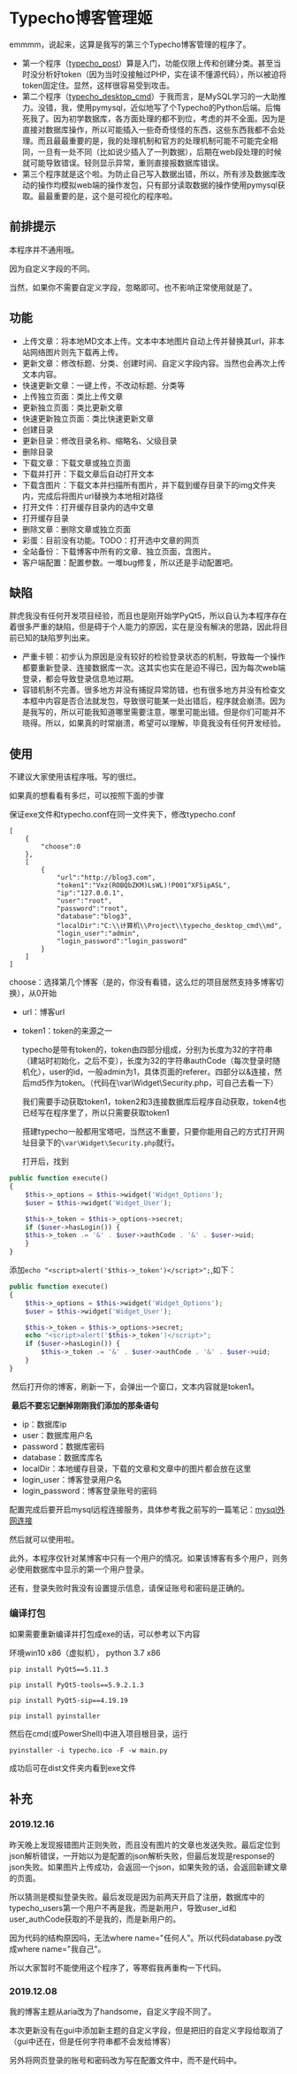 # Typecho博客管理姬

emmmm，说起来，这算是我写的第三个Typecho博客管理的程序了。

* 第一个程序（[typecho_post](https://github.com/iyzyi/typecho_post)）算是入门，功能仅限上传和创建分类。甚至当时没分析好token（因为当时没接触过PHP，实在读不懂源代码），所以被迫将token固定住。显然，这样很容易受到攻击。
* 第二个程序（[typecho_desktop_cmd](https://github.com/iyzyi/typecho_desktop_cmd)）于我而言，是MySQL学习的一大助推力。没错，我，使用pymysql，近似地写了个Typecho的Python后端。后悔死我了。因为初学数据库，各方面处理的都不到位，考虑的并不全面。因为是直接对数据库操作，所以可能插入一些奇奇怪怪的东西，这些东西我都不会处理。而且最最重要的是，我的处理机制和官方的处理机制可能不可能完全相同，一旦有一处不同（比如说少插入了一列数据），后期在web段处理的时候就可能导致错误。轻则显示异常，重则直接报数据库错误。
* 第三个程序就是这个啦。为防止自己写入数据出错，所以，所有涉及数据库改动的操作均模拟web端的操作发包，只有部分读取数据的操作使用pymysql获取。最最重要的是，这个是可视化的程序啦。

## 前排提示

本程序并不通用哦。

因为自定义字段的不同。

当然，如果你不需要自定义字段，忽略即可。也不影响正常使用就是了。

## 功能

* 上传文章：将本地MD文本上传。文本中本地图片自动上传并替换其url，非本站网络图片则先下载再上传。
* 更新文章：修改标题、分类、创建时间、自定义字段内容。当然也会再次上传文本内容。
* 快速更新文章：一键上传，不改动标题、分类等
* 上传独立页面：类比上传文章
* 更新独立页面：类比更新文章
* 快速更新独立页面：类比快速更新文章
* 创建目录
* 更新目录：修改目录名称、缩略名、父级目录
* 删除目录
* 下载文章：下载文章或独立页面
* 下载并打开：下载文章后自动打开文本
* 下载含图片：下载文本并扫描所有图片，并下载到缓存目录下的img文件夹内，完成后将图片url替换为本地相对路径
* 打开文件：打开缓存目录内的选中文章
* 打开缓存目录
* 删除文章：删除文章或独立页面
* 彩蛋：目前没有功能。TODO：打开选中文章的网页
* 全站备份：下载博客中所有的文章、独立页面，含图片。
* 客户端配置：配置参数。一堆bug修复，所以还是手动配置吧。

## 缺陷

胖虎我没有任何开发项目经验，而且也是刚开始学PyQt5，所以自认为本程序存在着很多严重的缺陷，但是碍于个人能力的原因，实在是没有解决的思路，因此将目前已知的缺陷罗列出来。

* 严重卡顿：初步认为原因是没有较好的检验登录状态的机制，导致每一个操作都要重新登录、连接数据库一次。这其实也实在是迫不得已，因为每次web端登录，都会导致登录信息地过期。
* 容错机制不完善。很多地方并没有捕捉异常防错，也有很多地方并没有检查文本框中内容是否合法就发包，导致很可能某一处出错后，程序就会崩溃。因为是我写的，所以可能我知道哪里需要注意，哪里可能出错。但是你们可能并不晓得。所以，如果真的时常崩溃，希望可以理解，毕竟我没有任何开发经验。

## 使用

不建议大家使用该程序哦。写的很烂。

如果真的想看看有多烂，可以按照下面的步骤

保证exe文件和typecho.conf在同一文件夹下，修改typecho.conf

```
[
    {
        "choose":0
    },
    [
        {
            "url":"http://blog3.com",
            "token1":"Vxz(ROBQbZKM)LsWL)!P001^XF5ipASL",
            "ip":"127.0.0.1",
            "user":"root",
            "password":"root",
            "database":"blog3",
            "localDir":"C:\\计算机\\Project\\typecho_desktop_cmd\\md",
            "login_user":"admin",
            "login_password":"login_password"
        }
    ]
]
```

choose：选择第几个博客（是的，你没有看错，这么烂的项目居然支持多博客切换），从0开始

* url：博客url

* token1：token的来源之一

  typecho是带有token的，token由四部分组成，分别为长度为32的字符串（建站时初始化，之后不变），长度为32的字符串authCode（每次登录时随机化），user的id，一般admin为1，具体页面的referer。四部分以&连接，然后md5作为token。（代码在\var\Widget\Security.php，可自己去看一下）

  我们需要手动获取token1，token2和3连接数据库后程序自动获取，token4也已经写在程序里了，所以只需要获取token1

  搭建typecho一般都用宝塔吧，当然这不重要，只要你能用自己的方式打开网址目录下的`\var\Widget\Security.php`就行。

  打开后，找到

```php
public function execute()
{
    $this->_options = $this->widget('Widget_Options');
    $user = $this->widget('Widget_User');

    $this->_token = $this->_options->secret;
    if ($user->hasLogin()) {
    $this->_token .= '&' . $user->authCode . '&' . $user->uid;
    }
}
```

​	添加`echo "<script>alert('$this->_token')</script>";`,如下：

```php
public function execute()
{
    $this->_options = $this->widget('Widget_Options');
    $user = $this->widget('Widget_User');

    $this->_token = $this->_options->secret;
    echo "<script>alert('$this->_token')</script>";
    if ($user->hasLogin()) {
    	$this->_token .= '&' . $user->authCode . '&' . $user->uid;
    }
}
```

​	然后打开你的博客，刷新一下，会弹出一个窗口，文本内容就是token1。

​	**最后不要忘记删掉刚刚我们添加的那条语句**

* ip：数据库ip
* user：数据库用户名
* password：数据库密码
* database：数据库库名
* localDir：本地缓存目录，下载的文章和文章中的图片都会放在这里
* login_user：博客登录用户名
* login_password：博客登录账号的密码

配置完成后要开启mysql远程连接服务，具体参考我之前写的一篇笔记：[mysql外网连接](http://iyzyi.com/index.php/archives/82/)

然后就可以使用啦。

此外，本程序仅针对某博客中只有一个用户的情况。如果该博客有多个用户，则务必使用数据库中显示的第一个用户登录。

还有，登录失败时我没有设置提示信息，请保证账号和密码是正确的。

### 编译打包

如果需要重新编译并打包成exe的话，可以参考以下内容

环境win10 x86（虚拟机）， python 3.7 x86

`pip install PyQt5==5.11.3`

`pip install PyQt5-tools==5.9.2.1.3`

`pip install PyQt5-sip==4.19.19`

`pip install pyinstaller`

然后在cmd(或PowerShell)中进入项目根目录，运行

`pyinstaller -i typecho.ico -F -w main.py`

成功后可在dist文件夹内看到exe文件 

## 补充

### 2019.12.16

昨天晚上发现报错图片正则失败，而且没有图片的文章也发送失败。最后定位到json解析错误，一开始以为是配置的json解析失败，但最后发现是response的json失败。如果图片上传成功，会返回一个json，如果失败的话，会返回新建文章的页面。

所以猜测是模拟登录失败。最后发现是因为前两天开启了注册，数据库中的typecho_users第一个用户不再是我，而是新用户，导致user_id和user_authCode获取的不是我的，而是新用户的。

因为代码的结构原因吗，无法where name="任何人"。所以代码database.py改成where name="我自己"。

所以大家暂时不能使用这个程序了，等寒假我再重构一下代码。

### 2019.12.08

我的博客主题从aria改为了handsome，自定义字段不同了。

本次更新没有在gui中添加新主题的自定义字段，但是把旧的自定义字段给取消了（gui中还在，但是任何字符串都不会发给博客）

另外将网页登录的账号和密码改为写在配置文件中，而不是代码中。